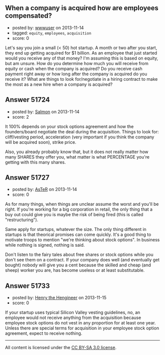 ## When a company is acquired how are employees compensated?

- posted by: [wwwuser](https://stackexchange.com/users/-1/20025-wwwuser) on 2013-11-14
- tagged: `equity`, `employees`, `acquisition`
- score: 0

<p>Let's say you join a small (&lt; 50) hot startup. A month or two after you start, they end up getting acquired  for $1 billion. As an employee that just started would you receive any of that money? I'm assuming this is based on equity, but am unsure. How do you determine how much you will receive from equity or cash when the company is acquired? Do you receive cash payment right away or how long after the company is acquired do you receive it? What are things to look for/negotiate in a hiring contract to make the most as a new hire when a company is acquired?</p>



## Answer 51724

- posted by: [Salmon](https://stackexchange.com/users/-1/5445-salmon) on 2013-11-14
- score: 2

<p>It 100% depends on your stock options agreement and how the founders/board negotiate the deal during the acquisition. Things to look for: cliff/vesting period, acceleration (very important if you think the company will be acquired soon), strike price. </p>

<p>Also, you already probably know that, but it does not really matter how many SHARES they offer you, what matter is what PERCENTAGE you're getting with this many shares.</p>



## Answer 51727

- posted by: [AsTeR](https://stackexchange.com/users/-1/19824-aster) on 2013-11-14
- score: 0

<p>As for many things, when things are unclear assume the worst and you'll be right. If you're working for a big corporation in retail, the only thing that a buy out could give you is maybe the risk of being fired (this is called "restructuring").</p>

<p>Same apply for startups, whatever the size. The only thing different in startups is that theorical promises can come quickly. It's a good thing to motivate troops to mention "we're thinking about stock options". In business while nothing is signed, nothing is said.</p>

<p>Don't listen to the fairy tales about free shares or stock options while you don't see them on a contract. If your company does well (and eventually get bought) nobody will give you a cent because the skilled and cheap (and sheep) worker you are, has become useless or at least substitutable.</p>



## Answer 51733

- posted by: [Henry the Hengineer](https://stackexchange.com/users/-1/1692-henry-the-hengineer) on 2013-11-15
- score: 0

<p>If your startup uses typical Silicon Valley vesting guidelines, no, an employee would not receive anything from the acquisition because employee stock options do not vest in any proportion for at least one year. Unless there are special terms for acquisition in your employee stock option agreement, expect to receive nothing.</p>




---

All content is licensed under the [CC BY-SA 3.0 license](https://creativecommons.org/licenses/by-sa/3.0/).
